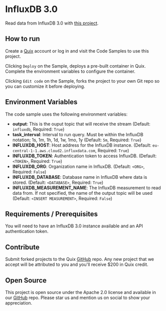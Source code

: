 # InfluxDB 3.0

Read data from InfluxDB 3.0 with [this project](https://github.com/quixio/quix-samples/tree/main/python/sources/InfluxDB).

## How to run

Create a [Quix](https://portal.platform.quix.ai/self-sign-up?xlink=github) account or log in and visit the Code Samples to use this project.

Clicking `Deploy` on the Sample, deploys a pre-built container in Quix. Complete the environment variables to configure the container.

Clicking `Edit code` on the Sample, forks the project to your own Git repo so you can customize it before deploying.

## Environment Variables

The code sample uses the following environment variables:

- **output**: This is the ouput topic that will receive the stream (Default: `influxdb`, Required: `True`)
- **task_interval**: Interval to run query. Must be within the InfluxDB notation; 1s, 1m, 1h, 1d, 1w, 1mo, 1y (Default: `5m`, Required: `True`)
- **INFLUXDB_HOST**: Host address for the InfluxDB instance. (Default: `eu-central-1-1.aws.cloud2.influxdata.com`, Required: `True`)
- **INFLUXDB_TOKEN**: Authentication token to access InfluxDB. (Default: `<TOKEN>`, Required: `True`)
- **INFLUXDB_ORG**: Organization name in InfluxDB. (Default: `<ORG>`, Required: `False`)
- **INFLUXDB_DATABASE**: Database name in InfluxDB where data is stored. (Default: `<DATABASE>`, Required: `True`)
- **INFLUXDB_MEASUREMENT_NAME**: The InfluxDB measurement to read data from. If not specified, the name of the output topic will be used (Default: `<INSERT MEASUREMENT>`, Required: `False`)

## Requirements / Prerequisites

You will need to have an InfluxDB 3.0 instance available and an API authentication token.

## Contribute

Submit forked projects to the Quix [GitHub](https://github.com/quixio/quix-samples) repo. Any new project that we accept will be attributed to you and you'll receive $200 in Quix credit.

## Open Source

This project is open source under the Apache 2.0 license and available in our [GitHub](https://github.com/quixio/quix-samples) repo. Please star us and mention us on social to show your appreciation.
